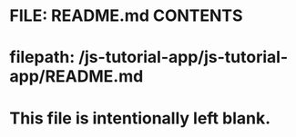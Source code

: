 # FILE: README.md CONTENTS
# filepath: /js-tutorial-app/js-tutorial-app/README.md
# This file is intentionally left blank.
